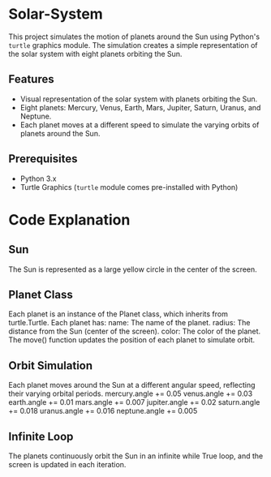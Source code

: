 # Solar-System
This project simulates the motion of planets around the Sun using Python's `turtle` graphics module. The simulation creates a simple representation of the solar system with eight planets orbiting the Sun.
## Features
- Visual representation of the solar system with planets orbiting the Sun.
- Eight planets: Mercury, Venus, Earth, Mars, Jupiter, Saturn, Uranus, and Neptune.
- Each planet moves at a different speed to simulate the varying orbits of planets around the Sun.
## Prerequisites
- Python 3.x
- Turtle Graphics (`turtle` module comes pre-installed with Python)

# Code Explanation
## Sun
The Sun is represented as a large yellow circle in the center of the screen.
## Planet Class
Each planet is an instance of the Planet class, which inherits from turtle.Turtle.
Each planet has:
  name: The name of the planet.
  radius: The distance from the Sun (center of the screen).
  color: The color of the planet.
The move() function updates the position of each planet to simulate orbit.
## Orbit Simulation
Each planet moves around the Sun at a different angular speed, reflecting their varying orbital periods.
mercury.angle += 0.05
venus.angle += 0.03
earth.angle += 0.01
mars.angle += 0.007
jupiter.angle += 0.02
saturn.angle += 0.018
uranus.angle += 0.016
neptune.angle += 0.005
## Infinite Loop
The planets continuously orbit the Sun in an infinite while True loop, and the screen is updated in each iteration.
